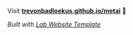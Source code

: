 
Visit **[trevonbadloekus.github.io/metai](https://trevonbadloekus.github.io/metai)** 🚀

_Built with [Lab Website Template](https://greene-lab.gitbook.io/lab-website-template-docs)_
